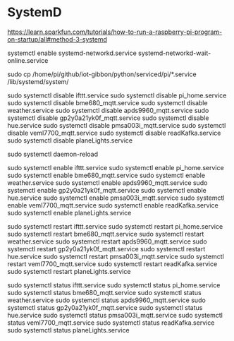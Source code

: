 # SystemD

https://learn.sparkfun.com/tutorials/how-to-run-a-raspberry-pi-program-on-startup/all#method-3-systemd

systemctl enable systemd-networkd.service systemd-networkd-wait-online.service

 sudo cp /home/pi/github/iot-gibbon/python/serviced/pi/*.service /lib/systemd/system/



sudo systemctl disable ifttt.service
sudo systemctl disable  pi_home.service
sudo systemctl disable  bme680_mqtt.service
sudo systemctl disable  weather.service
sudo systemctl disable apds9960_mqtt.service
sudo systemctl disable gp2y0a21yk0f_mqtt.service
sudo systemctl disable hue.service
sudo systemctl disable pmsa003i_mqtt.service
sudo systemctl disable veml7700_mqtt.service
sudo systemctl disable readKafka.service
sudo systemctl disable planeLights.service

sudo systemctl daemon-reload

sudo systemctl enable ifttt.service
sudo systemctl enable pi_home.service
sudo systemctl enable bme680_mqtt.service
sudo systemctl enable weather.service
sudo systemctl enable apds9960_mqtt.service
sudo systemctl enable gp2y0a21yk0f_mqtt.service
sudo systemctl enable hue.service
sudo systemctl enable pmsa003i_mqtt.service
sudo systemctl enable veml7700_mqtt.service
sudo systemctl enable readKafka.service
sudo systemctl enable planeLights.service

sudo systemctl restart ifttt.service
sudo systemctl restart pi_home.service
sudo systemctl restart bme680_mqtt.service
sudo systemctl restart weather.service
sudo systemctl restart apds9960_mqtt.service
sudo systemctl restart gp2y0a21yk0f_mqtt.service
sudo systemctl restart hue.service
sudo systemctl restart pmsa003i_mqtt.service
sudo systemctl restart veml7700_mqtt.service
sudo systemctl restart readKafka.service
sudo systemctl restart planeLights.service

sudo systemctl status ifttt.service
sudo systemctl status pi_home.service
sudo systemctl status bme680_mqtt.service
sudo systemctl status weather.service
sudo systemctl status apds9960_mqtt.service
sudo systemctl status gp2y0a21yk0f_mqtt.service
sudo systemctl status hue.service
sudo systemctl status pmsa003i_mqtt.service
sudo systemctl status veml7700_mqtt.service
sudo systemctl status readKafka.service
sudo systemctl status planeLights.service